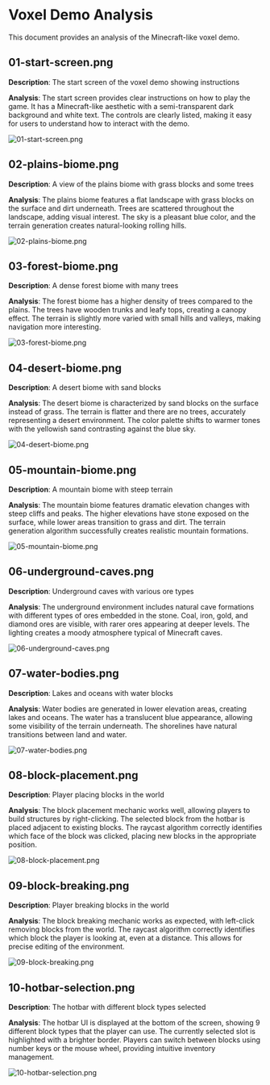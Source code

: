 # Voxel Demo Analysis

This document provides an analysis of the Minecraft-like voxel demo.

## 01-start-screen.png

**Description**: The start screen of the voxel demo showing instructions

**Analysis**: The start screen provides clear instructions on how to play the game. It has a Minecraft-like aesthetic with a semi-transparent dark background and white text. The controls are clearly listed, making it easy for users to understand how to interact with the demo.

![01-start-screen.png](01-start-screen.png)

## 02-plains-biome.png

**Description**: A view of the plains biome with grass blocks and some trees

**Analysis**: The plains biome features a flat landscape with grass blocks on the surface and dirt underneath. Trees are scattered throughout the landscape, adding visual interest. The sky is a pleasant blue color, and the terrain generation creates natural-looking rolling hills.

![02-plains-biome.png](02-plains-biome.png)

## 03-forest-biome.png

**Description**: A dense forest biome with many trees

**Analysis**: The forest biome has a higher density of trees compared to the plains. The trees have wooden trunks and leafy tops, creating a canopy effect. The terrain is slightly more varied with small hills and valleys, making navigation more interesting.

![03-forest-biome.png](03-forest-biome.png)

## 04-desert-biome.png

**Description**: A desert biome with sand blocks

**Analysis**: The desert biome is characterized by sand blocks on the surface instead of grass. The terrain is flatter and there are no trees, accurately representing a desert environment. The color palette shifts to warmer tones with the yellowish sand contrasting against the blue sky.

![04-desert-biome.png](04-desert-biome.png)

## 05-mountain-biome.png

**Description**: A mountain biome with steep terrain

**Analysis**: The mountain biome features dramatic elevation changes with steep cliffs and peaks. The higher elevations have stone exposed on the surface, while lower areas transition to grass and dirt. The terrain generation algorithm successfully creates realistic mountain formations.

![05-mountain-biome.png](05-mountain-biome.png)

## 06-underground-caves.png

**Description**: Underground caves with various ore types

**Analysis**: The underground environment includes natural cave formations with different types of ores embedded in the stone. Coal, iron, gold, and diamond ores are visible, with rarer ores appearing at deeper levels. The lighting creates a moody atmosphere typical of Minecraft caves.

![06-underground-caves.png](06-underground-caves.png)

## 07-water-bodies.png

**Description**: Lakes and oceans with water blocks

**Analysis**: Water bodies are generated in lower elevation areas, creating lakes and oceans. The water has a translucent blue appearance, allowing some visibility of the terrain underneath. The shorelines have natural transitions between land and water.

![07-water-bodies.png](07-water-bodies.png)

## 08-block-placement.png

**Description**: Player placing blocks in the world

**Analysis**: The block placement mechanic works well, allowing players to build structures by right-clicking. The selected block from the hotbar is placed adjacent to existing blocks. The raycast algorithm correctly identifies which face of the block was clicked, placing new blocks in the appropriate position.

![08-block-placement.png](08-block-placement.png)

## 09-block-breaking.png

**Description**: Player breaking blocks in the world

**Analysis**: The block breaking mechanic works as expected, with left-click removing blocks from the world. The raycast algorithm correctly identifies which block the player is looking at, even at a distance. This allows for precise editing of the environment.

![09-block-breaking.png](09-block-breaking.png)

## 10-hotbar-selection.png

**Description**: The hotbar with different block types selected

**Analysis**: The hotbar UI is displayed at the bottom of the screen, showing 9 different block types that the player can use. The currently selected slot is highlighted with a brighter border. Players can switch between blocks using number keys or the mouse wheel, providing intuitive inventory management.

![10-hotbar-selection.png](10-hotbar-selection.png)


